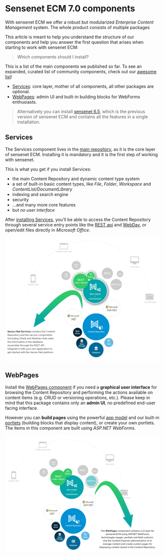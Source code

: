 # Sensenet ECM 7.0 components
With sensenet ECM we offer a robust but modularized *Enterprise Content Management* system. The whole product consists of multiple packages

This article is meant to help you understand the structure of our components and help you answer the first question that arises when starting to work with sensenet ECM:

> Which components should I install?

This is a list of the main components we published so far. To see an expanded, curated list of community components, check out our [awesome list](https://github.com/SenseNet/awesome-sensenet)!

- [Services](#Services): core layer, mother of all components, all other packages are optional.
- [WebPages](#WebPages): admin UI and built-in building blocks for WebForms enthusiasts.

> Alternatively you can install [sensenet 6.5](https://community.sensenet.com/docs/how-to-install-sn6), which is the previous version of sensenet ECM and contains all the features in a single installation.

<a name="Services"></a>
## Services
The Services component lives in the [main repository](https://github.com/SenseNet/sensenet), as it is the core layer of sensenet ECM. Installing it is mandatory and it is the first step of working with sensenet.

This is what you get if you install Services:

- the main Content Repository and dynamic content type system
- a set of built-in basic content types, like *File*, *Folder*, *Workspace* and *ContentList/DocumentLibrary*
- indexing and search engine
- security
- ...and many more core features
- but *no user interface*

After [installing Services](install-sn-from-nuget.md), you'll be able to access the Content Repository through several service entry points like the [REST api](http://wiki.sensenet.com/OData_REST_API) and [WebDav](http://wiki.sensenet.com/Webdav), or open/edit files directly in *Microsoft Office*.

![Sense/Net Services](https://github.com/SenseNet/sn-resources/raw/master/images/sn-components/sn-components_services.png "sensenet Services")

<a name="WebPages"></a>
## WebPages
Install the [WebPages component](https://github.com/SenseNet/sn-webpages) if you need a **graphical user interface** for browsing the Content Repository and performing the actions available on content items (e.g. CRUD or versioning operations, etc.). Please keep in mind that this package contains only an **admin UI**, no predefined end-user facing interface.

However you can **build pages** using the powerful [app model](http://wiki.sensenet.com/Smart_Application_Model) and our built-in [portlets](http://wiki.sensenet.com/Portlet) (building blocks that display content), or create your own portlets. The items in this component are built using *ASP.NET WebForms*.

![sensenet WebPages](https://github.com/SenseNet/sn-resources/raw/master/images/sn-components/sn-components_webforms.png "sensenet WebPages")